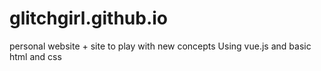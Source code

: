 # glitchgirl.github.io
personal website + site to play with new concepts
Using vue.js and basic html and css
